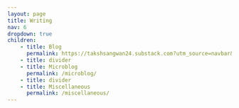 ```yaml
---
layout: page
title: Writing
nav: 6
dropdown: true
children: 
    - title: Blog
      permalink: https://takshsangwan24.substack.com?utm_source=navbar&utm_medium=web&r=2y307n
    - title: divider
    - title: Microblog
      permalink: /microblog/
    - title: divider
    - title: Miscellaneous
      permalink: /miscellaneous/
---
```


